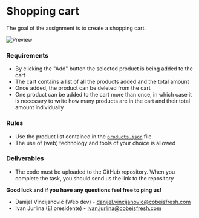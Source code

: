 # Shopping cart

The goal of the assignment is to create a shopping cart.

![Preview](https://github.com/cobeisfresh/frontend-tasks/blob/shopping-cart/images/sketch.png)

### Requirements
* By clicking the "Add" button the selected product is being added to the cart
* The cart contains a list of all the products added and the total amount
* Once added, the product can be deleted from the cart
* One product can be added to the cart more than once, in which case it is necessary to write how many products are in the cart and their total amount individually

### Rules
* Use the product list contained in the [`products.json`](https://github.com/cobeisfresh/frontend-tasks/blob/shopping-cart/products.json) file
* The use of (web) technology and tools of your choice is allowed

### Deliverables
* The code must be uploaded to the GitHub repository. When you complete the task, you should send us the link to the repository

**Good luck and if you have any questions feel free to ping us!**

* Danijel Vincijanović (Web dev)  - danijel.vincijanovic@cobeisfresh.com
* Ivan Jurlina (El presidente)    - ivan.jurlina@cobeisfresh.com